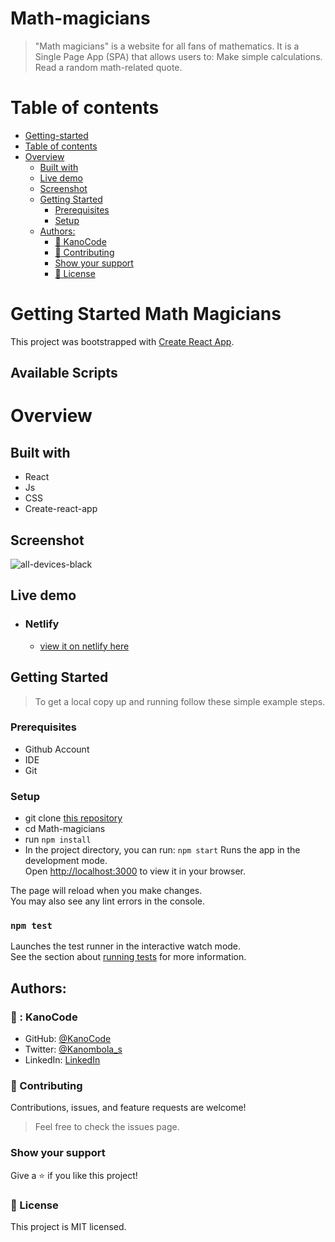 # Math-magicians

> "Math magicians" is a website for all fans of mathematics. It is a Single Page App (SPA) that allows users to: Make simple calculations. Read a random math-related quote.

# Table of contents

- [Getting-started](#Getting-Started-Math-Magicians)
- [Table of contents](#table-of-contents)
- [Overview](#overview)
  - [Built with](#built-with)
  - [Live demo](#live-demo)
  - [Screenshot](#Screenshot)
  - [Getting Started](#getting-started)
    - [Prerequisites](#prerequisites)
    - [Setup](#setup)
  - [Authors:](#authors)
    - [:man: KanoCode](#-kanocode)
    - [:handshake: Contributing](#-contributing)
    - [Show your support](#show-your-support)
    - [:memo: License](#-license)

# Getting Started Math Magicians

This project was bootstrapped with [Create React App](https://github.com/facebook/create-react-app).

## Available Scripts

# Overview

## Built with

- React
- Js
- CSS
- Create-react-app

## Screenshot
![all-devices-black](https://user-images.githubusercontent.com/95347844/172074162-11fadbce-a334-43ff-8d87-784fe19b26cd.png)

## Live demo

- ### Netlify

  - [view it on netlify here](https://boisterous-chimera-2fdfd3.netlify.app/)

<!-- - ### Heroku -->


## Getting Started

> To get a local copy up and running follow these simple example steps.

### Prerequisites

- Github Account
- IDE
- Git

### Setup

- git clone [this repository ](https://github.com/KanoCode/Math-magicians.git)
- cd Math-magicians
- run `npm install`
- In the project directory, you can run:
  `npm start`
  Runs the app in the development mode.\
  Open [http://localhost:3000](http://localhost:3000) to view it in your browser.

The page will reload when you make changes.\
You may also see any lint errors in the console.

### `npm test`

Launches the test runner in the interactive watch mode.\
See the section about [running tests](https://facebook.github.io/create-react-app/docs/running-tests) for more information.

## Authors:

### 👨 : KanoCode

- GitHub: [@KanoCode](https://github.com/KanoCode)
- Twitter: [@Kanombola_s](https://twitter.com/Kanombola_s)
- LinkedIn: [LinkedIn](https://www.linkedin.com/in/kanombola-kanombola-a38b061a4/)

### :handshake: Contributing

Contributions, issues, and feature requests are welcome!

> Feel free to check the issues page.

### Show your support

Give a :star:️ if you like this project!

### :memo: License

This project is MIT licensed.
